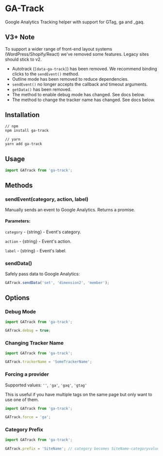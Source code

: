 # GA-Track

Google Analytics Tracking helper with support for GTag, ga and _gaq.

## V3+ Note

To support a wider range of front-end layout systems (WordPress/Shopify/React) we've removed some features. Legacy sites should stick to v2.

  - Autotrack (`[data-ga-track]`) has been removed. We recommend binding clicks to the `sendEvent()` method.
  - Outline mode has been removed to reduce dependencies.
  - `sendEvent()` no longer accepts the callback and timeout arguments.
  - `getData()` has been removed.
  - The method to enable debug mode has changed. See docs below.
  - The method to change the tracker name has changed. See docs below.

## Installation

```sh
// npm
npm install ga-track

// yarn
yarn add ga-track
```

## Usage

```js
import GATrack from 'ga-track';
```

## Methods

### sendEvent(category, action, label)

Manually sends an event to Google Analytics. Returns a promise.

#### Parameters:

`category` - {string} - Event's category.

`action` - {string} - Event's action.

`label` - {string} - Event's label.

### sendData()

Safely pass data to Google Analytics:

```javascript
GATrack.sendData('set', 'dimension2', 'member');
```

## Options

### Debug Mode

```js
import GATrack from 'ga-track';

GATrack.debug = true;
```

### Changing Tracker Name

```js
import GATrack from 'ga-track';

GATrack.trackerName = 'SomeTrackerName';
```

### Forcing a provider

Supported values: `''`, `'ga'`, `'gaq'`, `'gtag'`

This is useful if you have multiple tags on the same page but only want to use one of them.

```js
import GATrack from 'ga-track';

GATrack.force = 'ga';
```

### Category Prefix

```js
import GATrack from 'ga-track';

GATrack.prefix = 'SiteName'; // category becomes SiteName-categoryvalue
```
